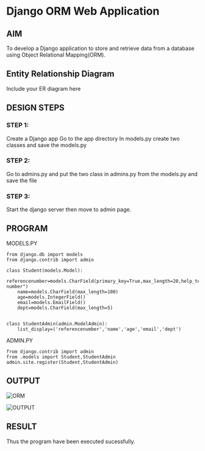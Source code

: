 # Django ORM Web Application

## AIM
To develop a Django application to store and retrieve data from a database using Object Relational Mapping(ORM).

## Entity Relationship Diagram

Include your ER diagram here

## DESIGN STEPS

### STEP 1:
Create a Django app Go to the app directory In models.py create two classes and save the models.py

### STEP 2:
Go to admins.py and put the two class in admins.py from the models.py and save the file

### STEP 3:
Start the django server then move to admin page.


## PROGRAM
MODELS.PY
```
from django.db import models
from django.contrib import admin

class Student(models.Model):
    referencenumber=models.CharField(primary_key=True,max_length=20,help_text="reference number")
    name=models.CharField(max_length=100)
    age=models.IntegerField()
    email=models.EmailField()
    dept=models.CharField(max_length=5)


class StudentAdmin(admin.ModelAdmin):
    list_display=('referencenumber','name','age','email','dept')
```
ADMIN.PY
```
from django.contrib import admin
from .models import Student,StudentAdmin
admin.site.register(Student,StudentAdmin)
```

## OUTPUT
![ORM](https://github.com/rajalakshmi8248/django-orm-app/assets/122860827/1c02c76b-284c-4da4-a1c4-6e5c3884587d)


![OUTPUT](./ORM.png)

## RESULT
Thus the program have been executed sucessfully.
